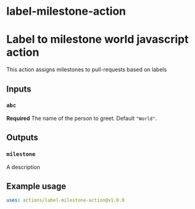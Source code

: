 # label-milestone-action

# Label to milestone world javascript action

This action assigns milestones to pull-requests based on labels

## Inputs

### `abc`

**Required** The name of the person to greet. Default `"World"`.

## Outputs

### `milestone`

A description

## Example usage

```yaml
uses: actions/label-milestone-action@v1.0.0
